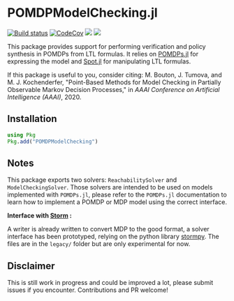 # POMDPModelChecking.jl

[![Build status](https://github.com/sisl/POMDPModelChecking.jl/workflows/CI/badge.svg)](https://github.com/sisl/POMDPModelChecking.jl/actions)
[![CodeCov](https://codecov.io/gh/sisl/POMDPModelChecking.jl/branch/master/graph/badge.svg)](https://codecov.io/gh/sisl/POMDPModelChecking.jl)
[![](https://img.shields.io/badge/docs-stable-blue.svg)](https://sisl.github.io/Spot.jl/stable)
[![](https://img.shields.io/badge/docs-dev-blue.svg)](https://sisl.github.io/Spot.jl/dev)


This package provides support for performing verification and policy synthesis in POMDPs from LTL formulas. It relies on [POMDPs.jl](https://github.com/JuliaPOMDP/POMDPs.jl) for expressing the model and [Spot.jl](https://github.com/sisl/Spot.jl) for manipulating LTL formulas. 

If this package is useful to you, consider citing: M. Bouton, J. Tumova, and M. J. Kochenderfer, "Point-Based Methods for Model Checking in Partially Observable Markov Decision Processes," in *AAAI Conference on Artificial Intelligence (AAAI)*, 2020.

## Installation 
```julia
using Pkg
Pkg.add("POMDPModelChecking")
```

## Notes

This package exports two solvers: `ReachabilitySolver` and `ModelCheckingSolver`. Those solvers are intended to be used on models implemented with `POMDPs.jl`, please refer to the `POMDPs.jl` documentation to learn how to implement a POMDP or MDP model using the correct interface.


**Interface with [Storm](http://www.stormchecker.org/) :**

A writer is already written to convert MDP to the good format, a solver interface has been prototyped, relying on the python library  [stormpy](https://moves-rwth.github.io/stormpy/). The files are in the `legacy/` folder but are only experimental for now.

## Disclaimer

This is still work in progress and could be improved a lot, please submit issues if you encounter. Contributions and PR welcome!
